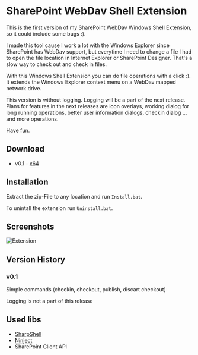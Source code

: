 # SharePoint WebDav Shell Extension

This is the first version of my SharePoint WebDav Windows Shell Extension, so it could include some bugs :).

I made this tool cause I work a lot with the Windows Explorer since SharePoint has WebDav support, but everytime I need to change a file I had to open the file location in Internet Explorer or SharePoint Designer. That's a slow way to check out and check in files.

With this Windows Shell Extension you can do file operations with a click :). It extends the Windows Explorer context menu on a WebDav mapped network drive.

This version is without logging. Logging will be a part of the next release. Plans for features in the next releases are icon overlays, working dialog for long running operations, better user information dialogs, checkin dialog ... and more operations.

Have fun.

## Download

- v0.1 - [x64](http://www.google.de "SharePoint WebDav Shell Extension x64")

## Installation

Extract the zip-File to any location and run `Install.bat`.

To unintall the extension run `Uninstall.bat`.

## Screenshots

![Extension](https://raw.github.com/daniellindemann/SharePointWebDavShellExtension/master/Screenshots/ContextMenu.png)

## Version History

### v0.1

Simple commands (checkin, checkout, publish, discart checkout)

Logging is not a part of this release

## Used libs

- [SharpShell](https://github.com/dwmkerr/sharpshell)
- [Ninject](https://github.com/ninject/ninject)
- SharePoint Client API